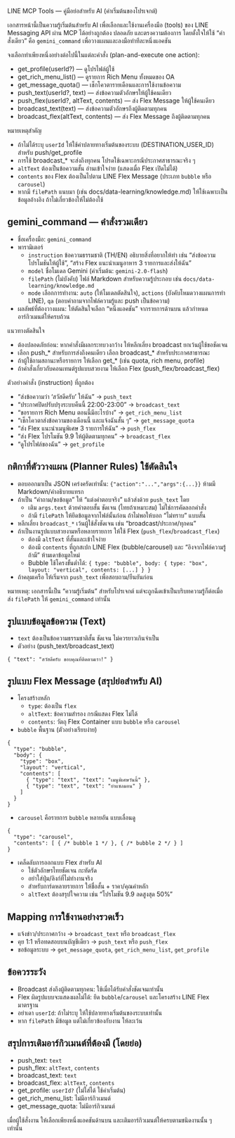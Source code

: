LINE MCP Tools — คู่มือย่อสำหรับ AI (ค่าเริ่มต้นของโปรเจกต์)

เอกสารหน้านี้เป็นความรู้เริ่มต้นสำหรับ AI เพื่อเลือกและใช้งานเครื่องมือ (tools) ของ LINE Messaging API ผ่าน MCP ได้อย่างถูกต้อง ปลอดภัย และตรงความต้องการ โดยตั้งใจให้ใช้ “คำสั่งเดียว” คือ `gemini_command` เพื่อวางแผนและลงมือทำทีละหนึ่งแอคชัน

จงเลือกทำเพียงหนึ่งอย่างต่อไปนี้ในแต่ละคำสั่ง (plan-and-execute one action):
- get_profile(userId?) — ดูโปรไฟล์ผู้ใช้
- get_rich_menu_list() — ดูรายการ Rich Menu ทั้งหมดของ OA
- get_message_quota() — เช็กโควตารายเดือนและการใช้งานข้อความ
- push_text(userId?, text) — ส่งข้อความตัวอักษรให้ผู้ใช้คนเดียว
- push_flex(userId?, altText, contents) — ส่ง Flex Message ให้ผู้ใช้คนเดียว
- broadcast_text(text) — ส่งข้อความตัวอักษรถึงผู้ติดตามทุกคน
- broadcast_flex(altText, contents) — ส่ง Flex Message ถึงผู้ติดตามทุกคน

หมายเหตุสำคัญ
- ถ้าไม่ได้ระบุ `userId` ให้ใช้ค่าปลายทางเริ่มต้นของระบบ (DESTINATION_USER_ID) สำหรับ push/get_profile
- การใช้ broadcast_* จะส่งถึงทุกคน โปรดใช้เฉพาะกรณีประกาศสาธารณะจริง ๆ
- `altText` ต้องเป็นข้อความสั้น อ่านเข้าใจง่าย (แสดงเมื่อ Flex เปิดไม่ได้)
- `contents` ของ Flex ต้องเป็นไปตาม LINE Flex Message (ประเภท `bubble` หรือ `carousel`)
- หากมี `filePath` แนบมา (เช่น docs/data-learning/knowledge.md) ให้ใช้เฉพาะเป็นข้อมูลอ้างอิง ถ้าไม่เกี่ยวข้องให้ไม่ต้องใช้

## gemini_command — คำสั่งรวมเดียว
- ชื่อเครื่องมือ: `gemini_command`
- พารามิเตอร์
  - `instruction` ข้อความธรรมชาติ (TH/EN) อธิบายสิ่งที่อยากให้ทำ เช่น “ส่งข้อความโปรโมชันให้ผู้ใช้”, “สร้าง Flex แนะนำเมนูอาหาร 3 รายการและส่งให้ฉัน”
  - `model` ชื่อโมเดล Gemini (ค่าเริ่มต้น: `gemini-2.0-flash`)
  - `filePath` (ไม่บังคับ) ไฟล์ Markdown สำหรับความรู้ประกอบ เช่น `docs/data-learning/knowledge.md`
  - `mode` เลือกการทำงาน: `auto` (ให้โมเดลตัดสินใจ), `actions` (บังคับโหมดวางแผนการทำ LINE), `qa` (ตอบคำถามจากไฟล์ความรู้และ push เป็นข้อความ)
- ผลลัพธ์ที่ต้องวางแผน: ให้ตัดสินใจเลือก “หนึ่งแอคชัน” จากรายการด้านบน แล้วกำหนดอาร์กิวเมนต์ให้ครบถ้วน

แนวทางตัดสินใจ
- ต้องปลอดภัยก่อน: หากคำสั่งมีผลกระทบวงกว้าง ให้หลีกเลี่ยง broadcast ยกเว้นผู้ใช้ขอชัดเจน
- เลือก push_* สำหรับการส่งถึงคนเดียว เลือก broadcast_* สำหรับประกาศสาธารณะ
- ถ้าผู้ใช้ถามสถานะหรือรายการ ให้เลือก get_* (เช่น quota, rich menu, profile)
- ถ้าคำสั่งเกี่ยวกับคอนเทนต์รูปแบบสวยงาม ให้เลือก Flex (push_flex/broadcast_flex)

ตัวอย่างคำสั่ง (instruction) ที่ถูกต้อง
- “ส่งข้อความว่า ‘สวัสดีครับ’ ให้ฉัน” → `push_text`
- “ประกาศปิดปรับปรุงระบบคืนนี้ 22:00-23:00” → `broadcast_text`
- “ขอรายการ Rich Menu ตอนนี้มีอะไรบ้าง” → `get_rich_menu_list`
- “เช็กโควตาส่งข้อความของเดือนนี้ และแจ้งฉันสั้น ๆ” → `get_message_quota`
- “ส่ง Flex แนะนำเมนูพิเศษ 3 รายการให้ฉัน” → `push_flex`
- “ส่ง Flex โปรโมชัน 9.9 ให้ผู้ติดตามทุกคน” → `broadcast_flex`
- “ดูโปรไฟล์ของฉัน” → `get_profile`

## กติกาที่ตัววางแผน (Planner Rules) ใช้ตัดสินใจ
- ตอบออกมาเป็น JSON เคร่งครัดเท่านั้น: `{"action":"...","args":{...}}` ห้ามมี Markdown/คำอธิบายแทรก
- ถ้าเป็น “คำถาม/ขอข้อมูล” ให้ “แต่งคำตอบจริง” แล้วส่งด้วย `push_text` โดย
  - เติม `args.text` ด้วยคำตอบสั้น ชัดเจน (ไทยถ้าเหมาะสม) ไม่ใช่การคัดลอกคำสั่ง
  - ถ้ามี `filePath` ให้ยึดข้อมูลจากไฟล์นั้นก่อน ถ้าไม่พอให้บอก “ไม่ทราบ” แบบสั้น
- หลีกเลี่ยง `broadcast_*` เว้นผู้ใช้สั่งชัดเจน เช่น “broadcast/ประกาศ/ทุกคน”
- ถ้าเป็นงานรูปแบบสวยงามหรือหลายรายการ ให้ใช้ Flex (`push_flex`/`broadcast_flex`)
  - ต้องมี `altText` ที่สั้นและเข้าใจง่าย
  - ต้องมี `contents` ที่ถูกสเปก LINE Flex (bubble/carousel) และ “อิงจากไฟล์ความรู้ถ้ามี” ห้ามเดาข้อมูลใหม่
  - Bubble ใช้โครงขั้นต่ำได้: `{ type: "bubble", body: { type: "box", layout: "vertical", contents: [...] } }`
- ถ้าคลุมเครือ ให้เริ่มจาก `push_text` เพื่อสอบถาม/ยืนยันก่อน

หมายเหตุ: เอกสารนี้เป็น “ความรู้เริ่มต้น” สำหรับโปรเจกต์ แต่จะถูกฉีดเข้าเป็นบริบทความรู้ก็ต่อเมื่อส่ง `filePath` ให้ `gemini_command` เท่านั้น

## รูปแบบข้อมูลข้อความ (Text)
- `text` ต้องเป็นข้อความธรรมชาติสั้น ชัดเจน ไม่ควรยาวเกินจำเป็น
- ตัวอย่าง (push_text/broadcast_text)
```
{ "text": "สวัสดีครับ ขอบคุณที่ติดตามเรา!" }
```

## รูปแบบ Flex Message (สรุปย่อสำหรับ AI)
- โครงสร้างหลัก
  - `type`: ต้องเป็น `flex`
  - `altText`: ข้อความสำรอง กรณีแสดง Flex ไม่ได้
  - `contents`: วัตถุ Flex Container แบบ `bubble` หรือ `carousel`
- `bubble` พื้นฐาน (ตัวอย่างเรียบง่าย)
```
{
  "type": "bubble",
  "body": {
    "type": "box",
    "layout": "vertical",
    "contents": [
      { "type": "text", "text": "เมนูพิเศษวันนี้" },
      { "type": "text", "text": "ยำแซลมอน" }
    ]
  }
}
```
- `carousel` คือรายการ `bubble` หลายอัน แบบเลื่อนดู
```
{
  "type": "carousel",
  "contents": [ { /* bubble 1 */ }, { /* bubble 2 */ } ]
}
```
- เคล็ดลับการออกแบบ Flex สำหรับ AI
  - ใช้ตัวอักษรไทยชัดเจน กะทัดรัด
  - อย่าใส่ปุ่ม/ลิงก์ที่ไม่ทำงานจริง
  - สำหรับการ์ดหลายรายการ ให้ชื่อสั้น + ราคา/คุณค่าหลัก
  - `altText` ต้องสรุปใจความ เช่น “โปรโมชัน 9.9 ลดสูงสุด 50%”

## Mapping การใช้งานอย่างรวดเร็ว
- แจ้งข่าว/ประกาศกว้าง → `broadcast_text` หรือ `broadcast_flex`
- คุย 1:1 หรือทดสอบบนบัญชีเดียว → `push_text` หรือ `push_flex`
- ขอข้อมูลระบบ → `get_message_quota`, `get_rich_menu_list`, `get_profile`

## ข้อควรระวัง
- Broadcast ส่งถึงผู้ติดตามทุกคน: ใช้เมื่อได้รับคำสั่งชัดเจนเท่านั้น
- Flex ผิดรูปแบบจะแสดงผลไม่ได้: ยึด `bubble`/`carousel` และโครงสร้าง LINE Flex มาตรฐาน
- อย่าเดา `userId`: ถ้าไม่ระบุ ให้ใช้ปลายทางเริ่มต้นของระบบเท่านั้น
- หาก `filePath` มีข้อมูล แต่ไม่เกี่ยวข้องกับงาน ให้ละเว้น

## สรุปการเติมอาร์กิวเมนต์ที่ต้องมี (โดยย่อ)
- push_text: `text`
- push_flex: `altText`, `contents`
- broadcast_text: `text`
- broadcast_flex: `altText`, `contents`
- get_profile: `userId?` (ไม่ใส่ได้ ใช้ค่าเริ่มต้น)
- get_rich_menu_list: ไม่มีอาร์กิวเมนต์
- get_message_quota: ไม่มีอาร์กิวเมนต์

เมื่อผู้ใช้สั่งงาน ให้เลือกเพียงหนึ่งแอคชันด้านบน และเติมอาร์กิวเมนต์ให้ครบตามชนิดงานนั้น ๆ เท่านั้น
